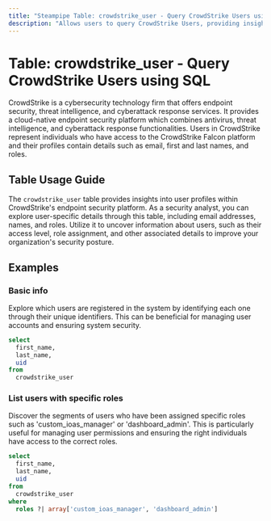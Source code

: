 ```yaml
---
title: "Steampipe Table: crowdstrike_user - Query CrowdStrike Users using SQL"
description: "Allows users to query CrowdStrike Users, providing insights into user profiles and their associated details within the CrowdStrike environment."
---
```


# Table: crowdstrike_user - Query CrowdStrike Users using SQL

CrowdStrike is a cybersecurity technology firm that offers endpoint security, threat intelligence, and cyberattack response services. It provides a cloud-native endpoint security platform which combines antivirus, threat intelligence, and cyberattack response functionalities. Users in CrowdStrike represent individuals who have access to the CrowdStrike Falcon platform and their profiles contain details such as email, first and last names, and roles.

## Table Usage Guide

The `crowdstrike_user` table provides insights into user profiles within CrowdStrike's endpoint security platform. As a security analyst, you can explore user-specific details through this table, including email addresses, names, and roles. Utilize it to uncover information about users, such as their access level, role assignment, and other associated details to improve your organization's security posture.

## Examples

### Basic info
Explore which users are registered in the system by identifying each one through their unique identifiers. This can be beneficial for managing user accounts and ensuring system security.

```sql
select
  first_name,
  last_name,
  uid
from
  crowdstrike_user
```

### List users with specific roles
Discover the segments of users who have been assigned specific roles such as 'custom_ioas_manager' or 'dashboard_admin'. This is particularly useful for managing user permissions and ensuring the right individuals have access to the correct roles.

```sql
select
  first_name,
  last_name,
  uid
from
  crowdstrike_user
where
  roles ?| array['custom_ioas_manager', 'dashboard_admin']
```